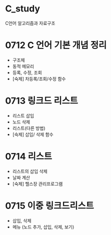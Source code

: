 # C_study
C언어 알고리즘과 자료구조

# 0712 C 언어 기본 개념 정리
- 구조체
- 동적 메모리
- 등록, 수정, 조회
- [숙제] 차등록/조회/수정 함수

# 0713 링크드 리스트
- 리스트 삽입
- 노드 삭제
- 리스트(다른 방법)
- [숙제] 삽입/ 삭제 함수

# 0714 리스트
- 리스트의 삽입 삭제
- 날짜 계산
- [숙제] 헬스장 관리프로그램

# 0715 이중 링크드리스트
- 삽입, 삭제
- 메뉴 (노드 추가, 삽입, 삭제, 보기)

